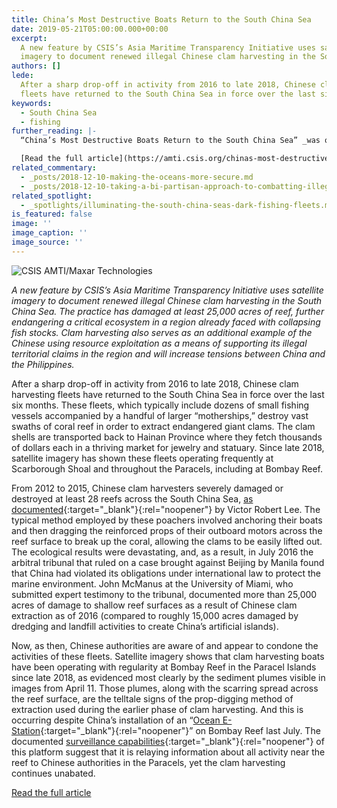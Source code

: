 ```yaml
---
title: China’s Most Destructive Boats Return to the South China Sea
date: 2019-05-21T05:00:00.000+00:00
excerpt:
  A new feature by CSIS’s Asia Maritime Transparency Initiative uses satellite
  imagery to document renewed illegal Chinese clam harvesting in the South China Sea.
authors: []
lede:
  After a sharp drop-off in activity from 2016 to late 2018, Chinese clam harvesting
  fleets have returned to the South China Sea in force over the last six months.
keywords:
  - South China Sea
  - fishing
further_reading: |-
  “China’s Most Destructive Boats Return to the South China Sea” _was originally posted by CSIS’s Asia Maritime Transparency Initiative on May, 20, 2019._

  [Read the full article](https://amti.csis.org/chinas-most-destructive-boats-return-to-the-south-china-sea/){:target="_blank"}{:rel="noopener"}
related_commentary:
  - _posts/2018-12-10-making-the-oceans-more-secure.md
  - _posts/2018-12-10-taking-a-bi-partisan-approach-to-combatting-illegal-fishing.md
related_spotlight:
  - _spotlights/illuminating-the-south-china-seas-dark-fishing-fleets.md
is_featured: false
image: ''
image_caption: ''
image_source: ''
---
```


![CSIS AMTI/Maxar Technologies](https://res.cloudinary.com/csisideaslab/image/upload/v1558463603/ocean/Bombay_4_11_plumes-MAXAR.jpg 'Sediment plumes created by the activity of clam harvesting boats at Bombay Reef, April 11, 2019.')

_A new feature by CSIS’s Asia Maritime Transparency Initiative uses satellite imagery to document renewed illegal Chinese clam harvesting in the South China Sea. The practice has damaged at least 25,000 acres of reef, further endangering a critical ecosystem in a region already faced with collapsing fish stocks. Clam harvesting also serves as an additional example of the Chinese using resource exploitation as a means of supporting its illegal territorial claims in the region and will increase tensions between China and the Philippines._

After a sharp drop-off in activity from 2016 to late 2018, Chinese clam harvesting fleets have returned to the South China Sea in force over the last six months. These fleets, which typically include dozens of small fishing vessels accompanied by a handful of larger “motherships,” destroy vast swaths of coral reef in order to extract endangered giant clams. The clam shells are transported back to Hainan Province where they fetch thousands of dollars each in a thriving market for jewelry and statuary. Since late 2018, satellite imagery has shown these fleets operating frequently at Scarborough Shoal and throughout the Paracels, including at Bombay Reef.

From 2012 to 2015, Chinese clam harvesters severely damaged or destroyed at least 28 reefs across the South China Sea, [as documented](https://thediplomat.com/2016/01/satellite-images-show-ecocide-in-the-south-china-sea/){:target="\_blank"}{:rel="noopener"} by Victor Robert Lee. The typical method employed by these poachers involved anchoring their boats and then dragging the reinforced props of their outboard motors across the reef surface to break up the coral, allowing the clams to be easily lifted out. The ecological results were devastating, and, as a result, in July 2016 the arbitral tribunal that ruled on a case brought against Beijing by Manila found that China had violated its obligations under international law to protect the marine environment. John McManus at the University of Miami, who submitted expert testimony to the tribunal, documented more than 25,000 acres of damage to shallow reef surfaces as a result of Chinese clam extraction as of 2016 (compared to roughly 15,000 acres damaged by dredging and landfill activities to create China’s artificial islands).

Now, as then, Chinese authorities are aware of and appear to condone the activities of these fleets. Satellite imagery shows that clam harvesting boats have been operating with regularity at Bombay Reef in the Paracel Islands since late 2018, as evidenced most clearly by the sediment plumes visible in images from April 11. Those plumes, along with the scarring spread across the reef surface, are the telltale signs of the prop-digging method of extraction used during the earlier phase of clam harvesting. And this is occurring despite China’s installation of an “[Ocean E-Station](https://amti.csis.org/china-quietly-upgrades-bombay-reef/){:target="\_blank"}{:rel="noopener"}” on Bombay Reef last July. The documented [surveillance capabilities](https://amti.csis.org/chinese-ocean-e-stations-deployed-south-china-sea/){:target="\_blank"}{:rel="noopener"} of this platform suggest that it is relaying information about all activity near the reef to Chinese authorities in the Paracels, yet the clam harvesting continues unabated.

<a href="https://amti.csis.org/chinas-most-destructive-boats-return-to-the-south-china-sea/" target="_blank" rel="noopener" class="btn btn--dkblue">Read the full article <i class="icon-external"> </i></a>
